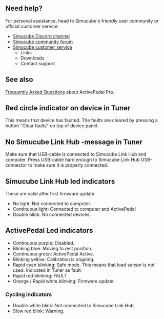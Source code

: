 
## Need help? 

For personal assistance, head to Simucube's friendly user community or official customer service:

* [Simucube Discord channel](https://discord.gg/simucube)
* [Simucube community forum](https://community.granitedevices.com/)
* [Simucube customer service](https://simucube.com/support/)
    * Links
    * Downloads
    * Contact support

## See also 

[Frequently Asked Questions](FAQ.md) about ActivePedal Pro.

## Red circle indicator on device in Tuner

This means that device has faulted. The faults are cleared by pressing a button "Clear faults" on top of device panel.

## No Simucube Link Hub -message in Tuner

Make sure that USB-cable is connected to Simucube Link Hub and computer. Press USB-cable hard enough to Simucube Link Hub USB-connector to make sure it is properly connected.

## Simucube Link Hub led indicators

These are valid after first firmware update.

- No light: Not connected to computer.
- Continuous light: Connected to computer and ActivePedal
- Double blink: No connected devices.

## ActivePedal Led indicators

- Continuous purple: Disabled.
- Blinking blue: Moving to rest position.
- Continuous green: ActivePedal Active.
- Blinking yellow: Calibration is ongoing.
- Rapid cyan blinking: Safe mode. This means that load sensor is not used. Indicated in Tuner as fault.
- Rapid red blinking: FAULT
- Orange / Rapid white blinking: Firmware update

### Cycling indicators

- Double white blink: Not connected to Simucube Link Hub.
- Slow red blink: Warning.




